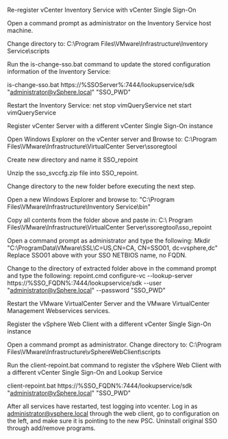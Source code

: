 Re-register vCenter Inventory Service with vCenter Single Sign-On

Open a command prompt as administrator on the Inventory Service host machine.

Change directory to:
C:\Program Files\VMware\Infrastructure\Inventory Service\scripts

Run the is-change-sso.bat command to update the stored configuration information of the Inventory Service:

is-change-sso.bat https://%SSOServer%:7444/lookupservice/sdk "administrator@vSphere.local" "SSO_PWD"

Restart the Inventory Service:
net stop vimQueryService
net start vimQueryService


Register vCenter Server with a different vCenter Single Sign-On instance

Open Windows Explorer on the vCenter server and Browse to:
C:\Program Files\VMware\Infrastructure\VirtualCenter Server\ssoregtool

Create new directory and name it SSO_repoint

Unzip the sso_svccfg.zip file into SSO_repoint.

Change directory to the new folder before executing the next step.

Open a new Windows Explorer and browse to: 
"C:\Program Files\VMware\Infrastructure\Inventory Service\bin"

Copy all contents from the folder above and paste in: 
C:\ Program Files\VMware\Infrastructure\VirtualCenter Server\ssoregtool\sso_repoint

Open a command prompt as administrator and type the following:
Mkdir "C:\ProgramData\VMware\SSL\C=US,CN=CA\, CN\=SSO01\, dc\=vsphere\,dc"
Replace SSO01 above with your SSO NETBIOS name, no FQDN.

Change to the directory of extracted folder above in the command prompt and type the following:
repoint.cmd configure-vc --lookup-server https://%SSO_FQDN%:7444/lookupservice/sdk --user "administrator@vSphere.local" --password "SSO_PWD"

Restart the VMware VirtualCenter Server and the VMware VirtualCenter Management Webservices services.


Register the vSphere Web Client with a different vCenter Single Sign-On instance

Open a command prompt as administrator.
Change directory to:
C:\Program Files\VMware\Infrastructure\vSphereWebClient\scripts

Run the client-repoint.bat command to register the vSphere Web Client with a different vCenter Single Sign-On and Lookup Service

client-repoint.bat https://%SSO_FQDN%:7444/lookupservice/sdk "administrator@vSphere.local" "SSO_PWD"

After all services have restarted, test logging into vcenter.  Log in as administrator@vsphere.local through the web client, go to configuration on the left, and make sure it is pointing to the new PSC.
Uninstall original SSO through add/remove programs.

